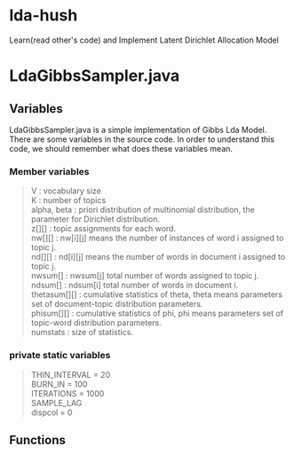 # lda-hush
Learn(read other's code) and Implement Latent Dirichlet Allocation Model  


# LdaGibbsSampler.java
## Variables
LdaGibbsSampler.java is a simple implementation of Gibbs Lda Model. There are some variables in the source code. In order to
understand this code, we should remember what does these variables mean.  
### Member variables
> V : vocabulary size  
> K : number of topics  
> alpha, beta : priori distribution of multinomial distribution, the parameter for Dirichlet distribution.  
> z[][] : topic assignments for each word.  
> nw[][] : nw[i][j] means the number of instances of word i assigned to topic j.  
> nd[][] : nd[i][j] means the number of words in document i assigned to topic j.  
> nwsum[] : nwsum[j] total number of words assigned to topic j.  
> ndsum[] : ndsum[i] total number of words in document i.  
> thetasum[][] : cumulative statistics of theta, theta means parameters set of document-topic distribution parameters.  
> phisum[][] : cumulative statistics of phi, phi means parameters set of topic-word distribution parameters.  
> numstats : size of statistics.  

### private static variables  
> THIN_INTERVAL = 20  
> BURN_IN = 100  
> ITERATIONS = 1000  
> SAMPLE_LAG  
> dispcol = 0  



## Functions


